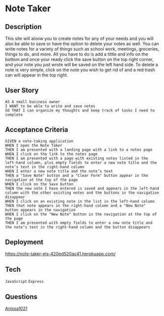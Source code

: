 # Note Taker

## Description
This site will aloow you to create notes for any of your needs and you will also be able to save or have the option to delete your notes as well. You can write notes for a variety of things such as school work, meetings, groceries, things to do, and more. All you have to do is add a tittle and info on the bottom and once your ready click the save button on the top right corner, and your note you just wrote will be saved on the left hand side. To delete a note is very simple, click on the note you wish to get rid of and a red trash can will appear in the top right.

## User Story
```
AS A small business owner
I WANT to be able to write and save notes
SO THAT I can organize my thoughts and keep track of tasks I need to complete
```

## Acceptance Criteria
```
GIVEN a note-taking application
WHEN I open the Note Taker
THEN I am presented with a landing page with a link to a notes page
WHEN I click on the link to the notes page
THEN I am presented with a page with existing notes listed in the left-hand column, plus empty fields to enter a new note title and the note’s text in the right-hand column
WHEN I enter a new note title and the note’s text
THEN a "Save Note" button and a "Clear Form" button appear in the navigation at the top of the page
WHEN I click on the Save button
THEN the new note I have entered is saved and appears in the left-hand column with the other existing notes and the buttons in the navigation disappear
WHEN I click on an existing note in the list in the left-hand column
THEN that note appears in the right-hand column and a "New Note" button appears in the navigation
WHEN I click on the "New Note" button in the navigation at the top of the page
THEN I am presented with empty fields to enter a new note title and the note’s text in the right-hand column and the button disappears
```

## Deployment
https://note-taker-ejs-420ed520ac41.herokuapp.com/
## Tech
`JavaScript`
`Express`

## Questions
[Anissa1021](https://github.com/Anissa1021)
